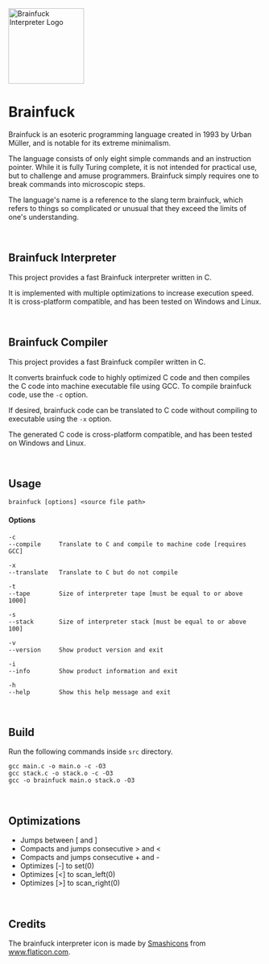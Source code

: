<img src="https://github.com/prat-man/Brainfuck/blob/master/res/icon.ico" alt="Brainfuck Interpreter Logo" width="150">

# Brainfuck

Brainfuck is an esoteric programming language created in 1993 by Urban Müller, and is notable for its extreme minimalism.

The language consists of only eight simple commands and an instruction pointer. While it is fully Turing complete, it is not intended for practical use, but to challenge and amuse programmers. Brainfuck simply requires one to break commands into microscopic steps.

The language's name is a reference to the slang term brainfuck, which refers to things so complicated or unusual that they exceed the limits of one's understanding.

<br>

## Brainfuck Interpreter

This project provides a fast Brainfuck interpreter written in C.

It is implemented with multiple optimizations to increase execution speed.<br>
It is cross-platform compatible, and has been tested on Windows and Linux.

<br>

## Brainfuck Compiler

This project provides a fast Brainfuck compiler written in C.

It converts brainfuck code to highly optimized C code and then compiles the C code into machine executable file using GCC.
To compile brainfuck code, use the <code>-c</code> option.

If desired, brainfuck code can be translated to C code without compiling to executable using the <code>-x</code> option.

The generated C code is cross-platform compatible, and has been tested on Windows and Linux.

<br>

## Usage

    brainfuck [options] <source file path>
    
#### Options

    -c
    --compile     Translate to C and compile to machine code [requires GCC]

    -x
    --translate   Translate to C but do not compile

    -t
    --tape        Size of interpreter tape [must be equal to or above 1000]

    -s
    --stack       Size of interpreter stack [must be equal to or above 100]

    -v
    --version     Show product version and exit

    -i
    --info        Show product information and exit

    -h
    --help        Show this help message and exit

<br>

## Build

Run the following commands inside <code>src</code> directory.

    gcc main.c -o main.o -c -O3
    gcc stack.c -o stack.o -c -O3
    gcc -o brainfuck main.o stack.o -O3

<br>

## Optimizations

 * Jumps between [ and ]
 * Compacts and jumps consecutive > and <
 * Compacts and jumps consecutive + and -
 * Optimizes [-] to set(0)
 * Optimizes [<] to scan_left(0)
 * Optimizes [>] to scan_right(0)

<br>

## Credits

The brainfuck interpreter icon is made by <a href="https://www.flaticon.com/authors/smashicons" title="Smashicons">Smashicons</a> from <a href="https://www.flaticon.com/" title="Flaticon">www.flaticon.com</a>.
